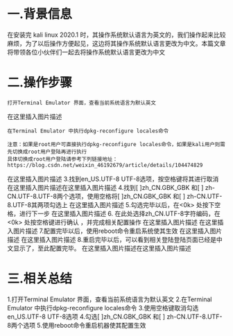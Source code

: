 # 一.背景信息

在安装完 kali linux 2020.1 时，其操作系统默认语言为英文的，我们操作起来比较麻烦，为了以后操作方便起见，这边将其操作系统默认语言更改为中文。本篇文章将带领各位小伙伴们一起去将操作系统默认语言更改为中文

# 二.操作步骤

    打开Terminal Emulator 界面，查看当前系统语言为默认英文

在这里插入图片描述

    在Terminal Emulator 中执行dpkg-reconfigure locales命令
    
    注意：如果是root用户可直接执行dpkg-reconfigure locales命令，如果是kali用户则需先切换成root用户登陆再进行执行
    具体切换成root用户登陆请参考下列链接地址：https://blog.csdn.net/weixin_46192679/article/details/104474829

在这里插入图片描述
3.找到en_US.UTF-8 UTF-8选项，按空格键将其进行取消
在这里插入图片描述在这里插入图片描述
4.找到[ ]zh_CN.GBK_GBK 和[ ] zh-CN.UTF-8.UTF-8两个选项，使用空格将[ ]zh_CN.GBK_GBK 和[ ] zh-CN.UTF-8.UTF-8其两项勾选上
在这里插入图片描述
5.勾选完毕以后，在<0k> 处按下空格，进行下一步
在这里插入图片描述
6. 在此处选择zh_CN.UTF-8字符编码，在<0k> 处按空格键进行确认 ，并完成相关配置操作
在这里插入图片描述
在这里插入图片描述
7.配置完毕以后，使用reboot命令重启系统使其生效
在这里插入图片描述
在这里插入图片描述
8.重启完毕以后，可以看到相关登陆登陆页面已经是中文显示了，至此配置完毕。
在这里插入图片描述在这里插入图片描述

# 三.相关总结

1.打开Terminal Emulator 界面，查看当前系统语言为默认英文
2.在Terminal Emulator 中执行dpkg-reconfigure locales命令
3.使用空格键取消勾选en_US.UTF-8 UTF-8选项
4.勾选[ ]zh_CN.GBK_GBK 和[ ] zh-CN.UTF-8.UTF-8两个选项
5.使用reboot命令重启机器使其配置生效